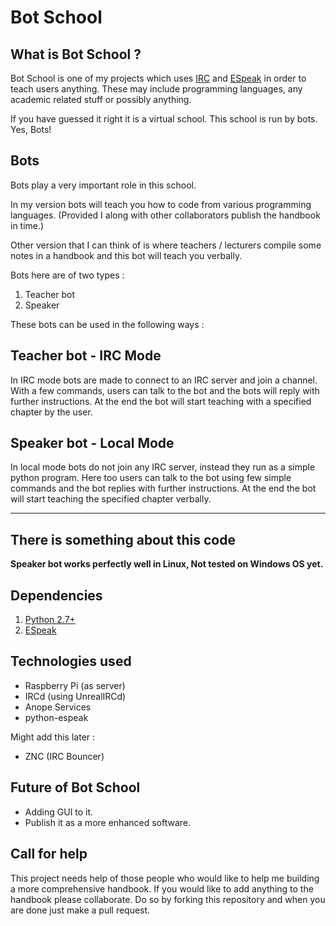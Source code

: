 Bot School
====================

## What is Bot School ?

Bot School is one of my projects which uses [IRC][1] and [ESpeak][2] in
order to teach users anything. These may include programming languages,
any academic related stuff or possibly anything.

If you have guessed it right it is a virtual school. This school is run
by bots. Yes, Bots!

## Bots

Bots play a very important role in this school.
 
In my version bots will teach you how to code from various programming
languages. 
(Provided I along with other collaborators publish the handbook in
time.)

Other version that I can think of is where teachers / lecturers compile
some notes in a handbook and this bot will teach you verbally.

Bots here are of two types :

1. Teacher bot
2. Speaker

These bots can be used in the following ways :

## Teacher bot - IRC Mode

In IRC mode bots are made to connect to an IRC server and join a
channel. With a few commands, users can talk to the bot and the bots
will reply with further instructions. At the end the bot will start
teaching with a specified chapter by the user.

## Speaker bot - Local Mode

In local mode bots do not join any IRC server, instead they run as a
simple python program. Here too users can talk to the bot using few
simple commands and the bot replies with further instructions. At the
end the bot will start teaching the specified chapter verbally.

------------------------------

## There is something about this code

**Speaker bot works perfectly well in Linux, Not tested on Windows OS
yet.**

## Dependencies 

1. [Python 2.7+](http://python.org/)
2. [ESpeak](http://espeak.sourceforge.net/)


[1]: https://en.wikipedia.org/wiki/Irc
[2]: https://en.wikipedia.org/wiki/ESpeak

## Technologies used

+ Raspberry Pi (as server)
+ IRCd (using UnrealIRCd)
+ Anope Services
+ python-espeak

Might add this later :

+ ZNC (IRC Bouncer)


## Future of Bot School 

+ Adding GUI to it.
+ Publish it as a more enhanced software.

## Call for help 

This project needs help of those people who would like to help me
building a more comprehensive handbook. If you would like to add
anything to the handbook please collaborate.
Do so by forking this repository and when you are done just
make a pull request. 
